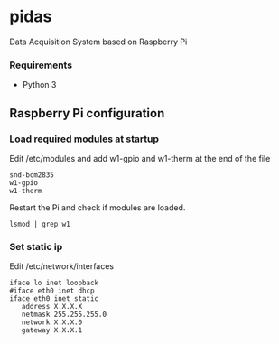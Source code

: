 # pidas

Data Acquisition System based on Raspberry Pi

### Requirements

* Python 3

## Raspberry Pi configuration 

### Load required modules at startup 

Edit /etc/modules and add w1-gpio and w1-therm at the end of the file
```
snd-bcm2835                                                           
w1-gpio                                                            
w1-therm   
```

Restart the Pi and check if modules are loaded.
```
lsmod | grep w1
```

### Set static ip

Edit /etc/network/interfaces

```
iface lo inet loopback
#iface eth0 inet dhcp
iface eth0 inet static
   address X.X.X.X
   netmask 255.255.255.0
   network X.X.X.0
   gateway X.X.X.1
```
